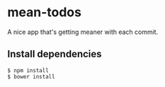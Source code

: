 # mean-todos
A nice app that's getting meaner with each commit.

## Install dependencies
    $ npm install
    $ bower install

